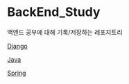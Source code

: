 # BackEnd_Study
백엔드 공부에 대해 기록/저장하는 레포지토리

[Django](https://github.com/siwon-park/BackEnd_Study/tree/master/Django_Study)

[Java](https://github.com/siwon-park/BackEnd_Study/tree/master/Java_Study)

[Spring](https://github.com/siwon-park/BackEnd_Study/tree/master/Spring_Study)

